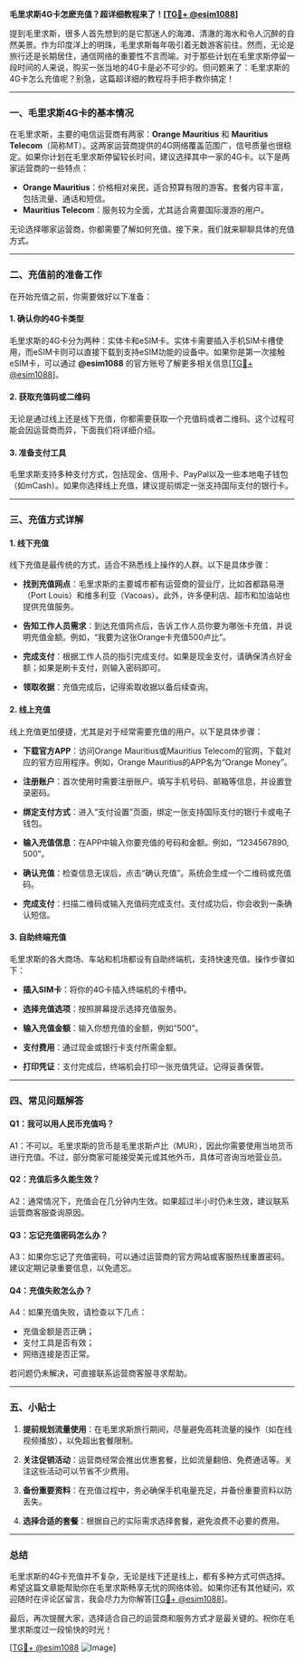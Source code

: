**毛里求斯4G卡怎麽充值？超详细教程来了！[[TG💪+ @esim1088](https://t.me/s/esim1088)]**

提到毛里求斯，很多人首先想到的是它那迷人的海滩、清澈的海水和令人沉醉的自然美景。作为印度洋上的明珠，毛里求斯每年吸引着无数游客前往。然而，无论是旅行还是长期居住，通信网络的重要性不言而喻。对于那些计划在毛里求斯停留一段时间的人来说，购买一张当地的4G卡是必不可少的。但问题来了：毛里求斯的4G卡怎么充值呢？别急，这篇超详细的教程将手把手教你搞定！

---

### 一、毛里求斯4G卡的基本情况

在毛里求斯，主要的电信运营商有两家：**Orange Mauritius** 和 **Mauritius Telecom**（简称MT）。这两家运营商提供的4G网络覆盖范围广，信号质量也很稳定。如果你计划在毛里求斯停留较长时间，建议选择其中一家的4G卡。以下是两家运营商的一些特点：

- **Orange Mauritius**：价格相对亲民，适合预算有限的游客。套餐内容丰富，包括流量、通话和短信。
- **Mauritius Telecom**：服务较为全面，尤其适合需要国际漫游的用户。

无论选择哪家运营商，你都需要了解如何充值。接下来，我们就来聊聊具体的充值方式。

---

### 二、充值前的准备工作

在开始充值之前，你需要做好以下准备：

#### 1. 确认你的4G卡类型
毛里求斯的4G卡分为两种：实体卡和eSIM卡。实体卡需要插入手机SIM卡槽使用，而eSIM卡则可以直接下载到支持eSIM功能的设备中。如果你是第一次接触eSIM卡，可以通过 **@esim1088** 的官方账号了解更多相关信息[[TG💪+ @esim1088](https://t.me/s/esim1088)]。

#### 2. 获取充值码或二维码
无论是通过线上还是线下充值，你都需要获取一个充值码或者二维码。这个过程可能会因运营商而异，下面我们将详细介绍。

#### 3. 准备支付工具
毛里求斯支持多种支付方式，包括现金、信用卡、PayPal以及一些本地电子钱包（如mCash）。如果你选择线上充值，建议提前绑定一张支持国际支付的银行卡。

---

### 三、充值方式详解

#### 1. 线下充值
线下充值是最传统的方式，适合不熟悉线上操作的人群。以下是具体步骤：

- **找到充值网点**：毛里求斯的主要城市都有运营商的营业厅，比如首都路易港（Port Louis）和维多利亚（Vacoas）。此外，许多便利店、超市和加油站也提供充值服务。
  
- **告知工作人员需求**：到达充值网点后，告诉工作人员你要为哪张卡充值，并说明充值金额。例如，“我要为这张Orange卡充值500卢比”。

- **完成支付**：根据工作人员的指引完成支付。如果是现金支付，请确保清点好金额；如果是刷卡支付，则输入密码即可。

- **领取收据**：充值完成后，记得索取收据以备后续查询。

#### 2. 线上充值
线上充值更加便捷，尤其是对于经常需要充值的用户。以下是具体步骤：

- **下载官方APP**：访问Orange Mauritius或Mauritius Telecom的官网，下载对应的官方应用程序。例如，Orange Mauritius的APP名为“Orange Money”。

- **注册账户**：首次使用时需要注册账户。填写手机号码、邮箱等信息，并设置登录密码。

- **绑定支付方式**：进入“支付设置”页面，绑定一张支持国际支付的银行卡或电子钱包。

- **输入充值信息**：在APP中输入你要充值的号码和金额。例如，“1234567890, 500”。

- **确认充值**：检查信息无误后，点击“确认充值”。系统会生成一个二维码或充值码。

- **完成支付**：扫描二维码或输入充值码完成支付。支付成功后，你会收到一条确认短信。

#### 3. 自助终端充值
毛里求斯的各大商场、车站和机场都设有自助终端机，支持快速充值。操作步骤如下：

- **插入SIM卡**：将你的4G卡插入终端机的卡槽中。

- **选择充值选项**：按照屏幕提示选择充值服务。

- **输入充值金额**：输入你想充值的金额，例如“500”。

- **支付费用**：通过现金或银行卡支付所需金额。

- **打印凭证**：支付完成后，终端机会打印一张充值凭证。记得妥善保管。

---

### 四、常见问题解答

#### Q1：我可以用人民币充值吗？
A1：不可以。毛里求斯的货币是毛里求斯卢比（MUR），因此你需要使用当地货币进行充值。不过，部分商家可能接受美元或其他外币，具体可咨询当地营业员。

#### Q2：充值后多久能生效？
A2：通常情况下，充值会在几分钟内生效。如果超过半小时仍未生效，建议联系运营商客服查询原因。

#### Q3：忘记充值密码怎么办？
A3：如果你忘记了充值密码，可以通过运营商的官方网站或客服热线重置密码。建议定期记录重要信息，以免遗忘。

#### Q4：充值失败怎么办？
A4：如果充值失败，请检查以下几点：
- 充值金额是否正确；
- 支付工具是否有效；
- 网络连接是否正常。

若问题仍未解决，可直接联系运营商客服寻求帮助。

---

### 五、小贴士

1. **提前规划流量使用**：在毛里求斯旅行期间，尽量避免高耗流量的操作（如在线视频播放），以免超出套餐限制。
   
2. **关注促销活动**：运营商经常会推出优惠套餐，比如流量翻倍、免费通话等。关注这些活动可以节省不少费用。

3. **备份重要资料**：在充值过程中，务必确保手机电量充足，并备份重要资料以防丢失。

4. **选择合适的套餐**：根据自己的实际需求选择套餐，避免浪费不必要的费用。

---

### 总结

毛里求斯的4G卡充值并不复杂，无论是线下还是线上，都有多种方式可供选择。希望这篇文章能帮助你在毛里求斯畅享无忧的网络体验。如果你还有其他疑问，欢迎随时在评论区留言，我会尽力为你解答[[TG💪+ @esim1088](https://t.me/s/esim1088)]。

最后，再次提醒大家，选择适合自己的运营商和服务方式才是最关键的。祝你在毛里求斯度过一段愉快的时光！

[[TG💪+ @esim1088](https://t.me/s/esim1088) ![Image](https://i.postimg.cc/4NQfJmqS/Snipaste-2025-05-13-00-14-12.png)]